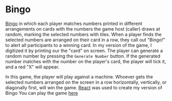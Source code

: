 # Bingo
[Bingo](https://en.wikipedia.org/wiki/Bingo_(American_version)) in which each player matches numbers printed in different arrangements on cards with the numbers the game host (caller) draws at random, marking the selected numbers with tiles. When a player finds the selected numbers are arranged on their card in a row, they call out "Bingo!" to alert all participants to a winning card.
In my version of the game, I digitized it by printing our the "card" on screen. The player can generate a random number by pressing the `Generate Number` button. If the generated number matches with the number on the player's card, the player will tick it, and a red "X" will appear.

In this game, the player will play against a machine. Whoever gets the selected numbers arranged on the screen in a row horizontally, vertically, or diagonally first, will win the game.
[React](https://reactjs.org/) was used to create my version of Bingo
You can play the game [here](https://khanhlam333.github.io/bingo/)

